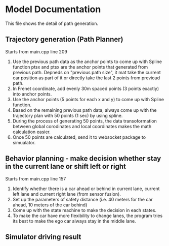 # Model Documentation
This file shows the detail of path generation.

## Trajectory generation (Path Planner) 
Starts from main.cpp line 209

1. Use the previous path data as the anchor points to come up with Spline function
    ptsx and ptsx are the anchor points that generated from previous path. Depneds on "previous path size", it mat take the current car position as part of it or directly take the last 2 points from previoud path.
2. In Frenet coordinate, add evenly 30m spaced points (3 points exactly) into anchor points.
3. Use the anchor points (5 points for each x and y) to come up with Spline function.
4. Based on the remaining previous path data, always come up with the trajectory plan with 50 points (1 sec) by using spline.
5. During the process of generating 50 points, the data transoformation between global corodinates and local coordinates makes the math calculation easier.
6. Once 50 points are calculated, send it to websocket package to simualator.


## Behavior planning - make decision whether stay in the current lane or shift left or right
Starts from main.cpp line 157

1. Identify whether there is a car ahead or behind in current lane, current left lane and current right lane (from sensor fusion).
2. Set up the parameters of safety distance (i.e. 40 meters for the car ahead, 10 meters of the car behind)
3. Come up with the state machine to make the decision in each states. 
4. To make the car have more flexibility to change lanes, the program tries its best to make the ego car always stay in the middle lane.


## Simulator driving result
